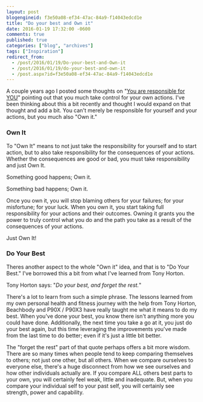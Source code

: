 ```yaml
---
layout: post
blogengineid: f3e50a08-ef34-47ac-84a9-f14043edcd1e
title: "Do your best and Own it"
date: 2016-01-19 17:32:00 -0600
comments: true
published: true
categories: ["blog", "archives"]
tags: ["Inspiration"]
redirect_from: 
  - /post/2016/01/19/Do-your-best-and-Own-it
  - /post/2016/01/19/do-your-best-and-own-it
  - /post.aspx?id=f3e50a08-ef34-47ac-84a9-f14043edcd1e
---
```

<!-- more -->

A couple years ago I posted some thoughts on "<a href="/post/2013/09/08/You-are-responsible-for-YOU">You are responsible for YOU</a>" pointing out that you much take control for your own actions. I've been thinking about this a bit recently and thought I would expand on that thought and add a bit. You can't merely be responsible for yourself and your actions, but you much also "Own it."
<h3>Own It</h3>

To "Own It" means to not just take the responsibility for yourself and to start action, but to also take responsibility for the consequences of your actions. Whether the consequences are good or bad, you must take responsibility and just Own It.

Something good happens; Own it.

Something bad happens; Own it.

Once you own it, you will stop blaming others for your failures; for your misfortune; for your luck. When you own it, you start taking full responsibility for your actions and their outcomes. Owning it grants you the power to truly control what you do and the path you take as a result of the consequences of your actions.

Just Own It!
<h3>Do Your Best</h3>

Theres another aspect to the whole "Own it" idea, and that is to "Do Your Best." I've borrowed this a bit from what I've learned from Tony Horton.

Tony Horton says: "<em>Do your best, and forget the rest.</em>"

There's a lot to learn from such a simple phrase. The lessons learned from my own personal health and fitness journey with the help from Tony Horton, Beachbody and P90X / P90X3 have really taught me what it means to do my best. When you've done your best, you know there isn't anything more you could have done. Additionally, the next time you take a go at it, you just do your best again, but this time leveraging the improvements you've made from the last time to do better; even if it's just a little bit better.

The "forget the rest" part of that quote perhaps offers a bit more wisdom. There are so many times when people tend to keep comparing themselves to others; not just one other, but all others. When we compare ourselves to everyone else, there's a huge disconnect from how we see ourselves and how other individuals actually are. If you compare ALL others best parts to your own, you will certainly feel weak, little and inadequate. But, when you compare your individual self to your past self, you will certainly see strength, power and capability.
